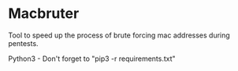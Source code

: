 # Macbruter

Tool to speed up the process of brute forcing mac addresses during pentests.

Python3 - Don't forget to "pip3 -r requirements.txt"
